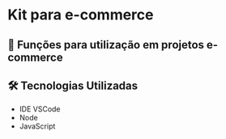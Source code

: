 
<h1>Kit para e-commerce </h1>

<h2>🎯 Funções para utilização em projetos e-commerce</h2>

<h2>🛠 Tecnologias Utilizadas</h2>

<ul>
    <li>IDE VSCode</li>
	<li>Node</li>
    <li>JavaScript</li>
</ul>
